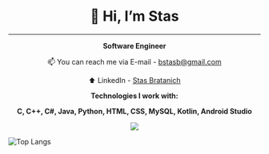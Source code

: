 <h1 align="center">👋 Hi, I’m Stas</h1>

***

**<p align="center">Software Engineer</p>**
<p align="center">📫 You can reach me via E-mail - <a href="mailto:bstasb@gmail.com">bstasb@gmail.com</a></p>
<p align="center">⬆️ LinkedIn - <a href="https://www.linkedin.com/in/stas-bratanich-computer-science/" target="_blank">Stas Bratanich</a></p>

<p align="center">
  <strong>Technologies I work with:</strong>
</p>

<p align="center">
  <strong>C, C++, C#, Java, Python, HTML, CSS, MySQL, Kotlin, Android Studio</strong>
</p>

<p align="center">
  <a href="https://skillicons.dev">
    <img src="https://skillicons.dev/icons?i=c,cpp,cs,java,py,html,css,mysql,kotlin,androidstudio&perline=5" />
  </a>
</p>

![Top Langs](https://github-readme-stats.vercel.app/api/top-langs/?username=stasbratanich&size_weight=1&count_weight=0.5)
